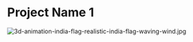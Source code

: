 # Project Name 1

![3d-animation-india-flag-realistic-india-flag-waving-wind.jpg](/3d-animation-india-flag-realistic-india-flag-waving-wind.jpg)
